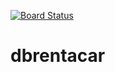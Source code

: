[![Board Status](https://dev.azure.com/dinvestaai/9b1c6dc1-a806-443a-a6fd-e291698a6403/a14a5a0f-b4f8-49f2-8bec-f2cc42f46b15/_apis/work/boardbadge/6961939b-616f-463f-8383-87be65381331)](https://dev.azure.com/dinvestaai/9b1c6dc1-a806-443a-a6fd-e291698a6403/_boards/board/t/a14a5a0f-b4f8-49f2-8bec-f2cc42f46b15/Microsoft.RequirementCategory)
# dbrentacar